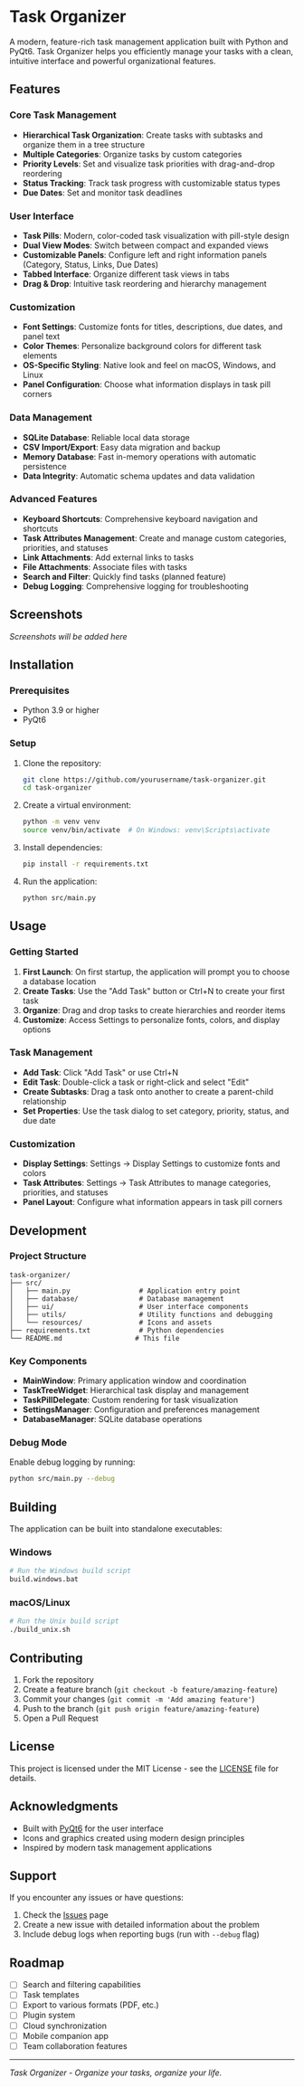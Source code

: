 # Task Organizer

A modern, feature-rich task management application built with Python and PyQt6. Task Organizer helps you efficiently manage your tasks with a clean, intuitive interface and powerful organizational features.

## Features

### Core Task Management
- **Hierarchical Task Organization**: Create tasks with subtasks and organize them in a tree structure
- **Multiple Categories**: Organize tasks by custom categories
- **Priority Levels**: Set and visualize task priorities with drag-and-drop reordering
- **Status Tracking**: Track task progress with customizable status types
- **Due Dates**: Set and monitor task deadlines

### User Interface
- **Task Pills**: Modern, color-coded task visualization with pill-style design
- **Dual View Modes**: Switch between compact and expanded views
- **Customizable Panels**: Configure left and right information panels (Category, Status, Links, Due Dates)
- **Tabbed Interface**: Organize different task views in tabs
- **Drag & Drop**: Intuitive task reordering and hierarchy management

### Customization
- **Font Settings**: Customize fonts for titles, descriptions, due dates, and panel text
- **Color Themes**: Personalize background colors for different task elements
- **OS-Specific Styling**: Native look and feel on macOS, Windows, and Linux
- **Panel Configuration**: Choose what information displays in task pill corners

### Data Management
- **SQLite Database**: Reliable local data storage
- **CSV Import/Export**: Easy data migration and backup
- **Memory Database**: Fast in-memory operations with automatic persistence
- **Data Integrity**: Automatic schema updates and data validation

### Advanced Features
- **Keyboard Shortcuts**: Comprehensive keyboard navigation and shortcuts
- **Task Attributes Management**: Create and manage custom categories, priorities, and statuses
- **Link Attachments**: Add external links to tasks
- **File Attachments**: Associate files with tasks
- **Search and Filter**: Quickly find tasks (planned feature)
- **Debug Logging**: Comprehensive logging for troubleshooting

## Screenshots

*Screenshots will be added here*

## Installation

### Prerequisites
- Python 3.9 or higher
- PyQt6

### Setup
1. Clone the repository:
   ```bash
   git clone https://github.com/yourusername/task-organizer.git
   cd task-organizer
   ```

2. Create a virtual environment:
   ```bash
   python -m venv venv
   source venv/bin/activate  # On Windows: venv\Scripts\activate
   ```

3. Install dependencies:
   ```bash
   pip install -r requirements.txt
   ```

4. Run the application:
   ```bash
   python src/main.py
   ```

## Usage

### Getting Started
1. **First Launch**: On first startup, the application will prompt you to choose a database location
2. **Create Tasks**: Use the "Add Task" button or Ctrl+N to create your first task
3. **Organize**: Drag and drop tasks to create hierarchies and reorder items
4. **Customize**: Access Settings to personalize fonts, colors, and display options

### Task Management
- **Add Task**: Click "Add Task" or use Ctrl+N
- **Edit Task**: Double-click a task or right-click and select "Edit"
- **Create Subtasks**: Drag a task onto another to create a parent-child relationship
- **Set Properties**: Use the task dialog to set category, priority, status, and due date

### Customization
- **Display Settings**: Settings → Display Settings to customize fonts and colors
- **Task Attributes**: Settings → Task Attributes to manage categories, priorities, and statuses
- **Panel Layout**: Configure what information appears in task pill corners

## Development

### Project Structure
```
task-organizer/
├── src/
│   ├── main.py                 # Application entry point
│   ├── database/               # Database management
│   ├── ui/                     # User interface components
│   ├── utils/                  # Utility functions and debugging
│   └── resources/              # Icons and assets
├── requirements.txt            # Python dependencies
└── README.md                  # This file
```

### Key Components
- **MainWindow**: Primary application window and coordination
- **TaskTreeWidget**: Hierarchical task display and management
- **TaskPillDelegate**: Custom rendering for task visualization
- **SettingsManager**: Configuration and preferences management
- **DatabaseManager**: SQLite database operations

### Debug Mode
Enable debug logging by running:
```bash
python src/main.py --debug
```

## Building

The application can be built into standalone executables:

### Windows
```bash
# Run the Windows build script
build.windows.bat
```

### macOS/Linux
```bash
# Run the Unix build script
./build_unix.sh
```

## Contributing

1. Fork the repository
2. Create a feature branch (`git checkout -b feature/amazing-feature`)
3. Commit your changes (`git commit -m 'Add amazing feature'`)
4. Push to the branch (`git push origin feature/amazing-feature`)
5. Open a Pull Request

## License

This project is licensed under the MIT License - see the [LICENSE](LICENSE) file for details.

## Acknowledgments

- Built with [PyQt6](https://www.riverbankcomputing.com/software/pyqt/) for the user interface
- Icons and graphics created using modern design principles
- Inspired by modern task management applications

## Support

If you encounter any issues or have questions:

1. Check the [Issues](https://github.com/yourusername/task-organizer/issues) page
2. Create a new issue with detailed information about the problem
3. Include debug logs when reporting bugs (run with `--debug` flag)

## Roadmap

- [ ] Search and filtering capabilities
- [ ] Task templates
- [ ] Export to various formats (PDF, etc.)
- [ ] Plugin system
- [ ] Cloud synchronization
- [ ] Mobile companion app
- [ ] Team collaboration features

---

*Task Organizer - Organize your tasks, organize your life.*